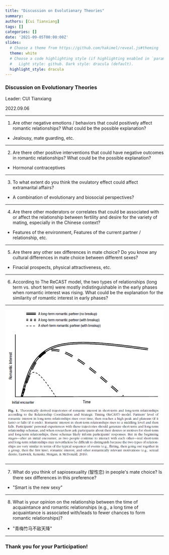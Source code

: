 ```yaml
---
title: "Discussion on Evolutionary Theories"
summary: 
authors: [Cui Tianxiang]
tags: []
categories: []
date: '2021-09-05T00:00:00Z'
slides:
  # Choose a theme from https://github.com/hakimel/reveal.js#theming
  theme: white
  # Choose a code highlighting style (if highlighting enabled in `params.toml`)
  #   Light style: github. Dark style: dracula (default).
  highlight_style: dracula
---
```


### Discussion on Evolutionary Theories

Leader: CUI Tianxiang

2022.09.06

---

1. Are other negative emotions / behaviors that could positively affect romantic relationships? What could be the possible explanation?
- Jealousy, mate guarding, etc.

---

2. Are there other positive interventions that could have negative outcomes in romantic relationships? What could be the possible explanation?
- Hormonal contraceptives

---

3. To what extent do you think the ovulatory effect could affect extramarital affairs?
- A combination of evolutionary and biosocial perspectives?

---

4. Are there other moderators or correlates that could be associated with or affect the relationship between fertility and desire for the variety of mating, especially in the Chinese context?
- Features of the environment, Features of the current partner / relationship, etc.

---

5. Are there any other sex differences in mate choice? Do you know any cultural differences in mate choice between different sexes?
- Finacial prospects, physical attractiveness, etc.

---

6. According to The ReCAST model, the two types of relationships (long term vs. short term) were mostly indistinguishable in the early phases when romantic interest was rising. What could be the explanation for the similarity of romantic interest in early phases?

---

![image](lead-fig.png)

---

7. What do you think of sapiosexuality (智性恋) in people's mate choice? Is there sex differences in this preference?
- "Smart is the new sexy"

---

8. What is your opinion on the relationship between the time of acquaintance and romantic relationships (e.g., a long time of acquaintance is associated with/leads to fewer chances to form romantic relationships)?
- "青梅竹马不敌天降"

---

### Thank you for your Participation!



